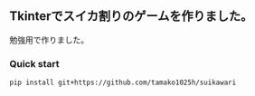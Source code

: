 ## Tkinterでスイカ割りのゲームを作りました。
勉強用で作りました。<br>
### Quick start
```
pip install git+https://github.com/tamako1025h/suikawari
```
